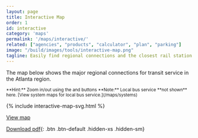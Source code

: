 ```yaml
---
layout: page
title: Interactive Map
order: 1
id: interactive
category: 'maps'
permalink: '/maps/interactive/'
related: ["agencies", "products", "calculator", "plan", "parking"]
image: "/build/images/tools/interactive-map.png"
tagline: Easily find regional connections and the closest rail station or park 'n' ride lot to you.
---
```


The map below shows the major regional connections for transit service in the Atlanta region.

<small>
**Hint:** Zoom in/out using the <i class="fa fa-plus"></i> and <i class="fa fa-minus"></i> buttons
</small>

<small>
**Note:** Local bus service <!-- (in Fulton, DeKalb, Cobb, Gwinnett, Clayton, and Cherokee counties) --> **not shown** here.
[View system maps for local bus service.](/maps/systems)
</small>

{% include interactive-map-svg.html %}


[<i class="fa fa-search-plus right-5"></i>View map](/assets/images/maps/regional_map.png) 


[<i class="fa fa-download right-5"></i>Download pdf](/assets/images/maps/regional_map.pdf){: .btn .btn-default .hidden-xs .hidden-sm}

